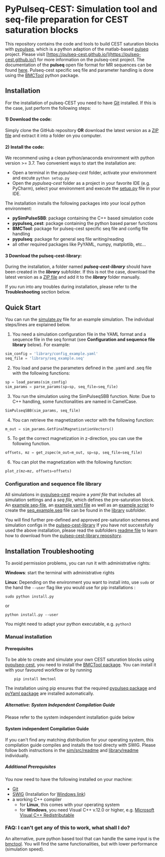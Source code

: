 # PyPulseq-CEST: Simulation tool and seq-file preparation for CEST saturation blocks

This repository contains the code and tools to build CEST saturation blocks with 
[pypulseq](https://github.com/imr-framework/pypulseq), which is a python adaption of the matlab-based 
[pulseq](https://github.com/pulseq/pulseq) project. 
Please visit [https://pulseq-cest.github.io/](https://pulseq-cest.github.io/) for more information on the pulseq-cest 
project. The documentation of the **pulseq** open file format for MR sequences can be found 
[here](https://pulseq.github.io/specification.pdf). Pulseq-cest specific seq file and parameter handling is done using the 
[BMCTool](https://github.com/schuenke/BMCTool)  python package.

## Installation
For the installation of pulseq-CEST you need to have [Git](https://git-scm.com/) installed. If this is the case, just
perform the following steps:

#### 1) Download the code:
Simply clone the GitHub repository **OR** download the latest version as a 
   [ZIP file](https://github.com/KerstinHut/pypulseq-cest/archive/refs/heads/master.zip) and extract it into a folder on
   you computer.

#### 2) Install the code:
We recommend using a clean python/anaconda environment with python version >= 3.7. Two convenient ways to start the 
installation are:
   * Open a terminal in the _pypulseq-cest_ folder, activate your environment and excute ``python setup.py``
   * Open the _pypulseq-cest_ folder as a project in your favorite IDE (e.g. PyCharm), select your environment and
   execute the [setup.py](setup.py) file in your IDE.
     
The installation installs the following packages into your local python environment:
   * **pySimPulseSBB**: package containing the C++ based simulation code
   * **pypulseq_cest**: package containing the python based parser functions
   * **BMCTool**: package for pulseq-cest specific seq file and config file handling
   * **pypulseq**: package for general seq file writing/reading
   * all other required packages like PyYAML, numpy, matplotlib, etc...  

#### 3 Download the pulseq-cest-library:
During the installation, a folder named _**pulseq-cest-library**_ should have been created in the _**library**_ 
subfolder. If this is not the case, download the latest version as a 
[ZIP file](https://github.com/kherz/pulseq-cest-library/archive/refs/heads/master.zip) and add it to the _**library**_ 
folder manually.  
   
If you run into any troubles during installation, please refer to the **Troubleshooting** section below.

## Quick Start
You can run the [simulate.py](simulate.py) file for an example simulation. The individual steps/lines are explained below.

1. You need a simulation configuration file in the YAML format and a sequence file in the seq format (see **Configuration and sequence file library** below). For example:
````python
sim_config = 'library/config_example.yaml'
seq_file = 'library/seq_example.seq'
````
2. You load and parse the parameters defined in the .yaml and .seq file with the following functions:
````python
sp = load_params(sim_config)
sim_params = parse_params(sp=sp, seq_file=seq_file)
````
3. You run the simulation using the SimPulseqSBB function. Note: Due to C++ handling, some functionalities are named in CamelCase.
````python
SimPulseqSBB(sim_params, seq_file)
````
4. You can retrieve the magnetization vector with the following function:
````python
m_out = sim_params.GetFinalMagnetizationVectors()
````
5. To get the correct magnetization in z-direction, you can use the following function.
````python
offsets, mz = get_zspec(m_out=m_out, sp=sp, seq_file=seq_file)
````
6. You can plot the magnetization with the following function:
````python
plot_z(mz=mz, offsets=offsets)
````

### Configuration and sequence file library
All simulations in [pypulseq-cest]() require a *yaml file* that includes all simulation settings and a *seq file*, which
defines the pre-saturation block. An [example seq-file](library/seq_example.seq), an [example yaml file]() as well as an 
[example script](library/write_seq_example.py) to create the [seq_example.seq](library/seq_example.seq) file can be 
found in the [library](library) subfolder. 

You will find further pre-defined and approved pre-saturation schemes and simulation configs in the [pulseq-cest-library](library/pulseq-cest-library)
If you have not successfully used the above installation, please read the subfolders [readme file](library/readme.md) to learn how to
download from the [pulseq-cest-library repository](https://github.com/kherz/pulseq-cest-library).




## Installation Troubleshooting
To avoid permission problems, you can run it with administrative rights:

**Windows**: start the terminal with administrative rights

**Linux**: Depending on the environment you want to install into, use ```sudo``` or the hand the ```--user``` flag like 
you would use for pip installations : 
```
sudo python install.py
```
or
```
python install.py --user
```
You might need to adapt your python executable, e.g. ```python3```

### Manual installation
#### Prerequisites 
To be able to create and simulate your own CEST saturation blocks using [pypulseq-cest](.), you need to install the
[BMCTool package](https://pypi.org/project/BMCTool/). You can install it with your favoured workflow or by running
```
    pip install bmctool
```
The installation using pip ensures that the required [pypulseq package](https://pypi.org/project/pypulseq/)
and [pyYaml package](https://pypi.org/project/PyYAML/) are installed automatically.
##### Alternative: System Independent Compilation Guide
Please refer to the system independent installation guide below
#### System independent Compilation Guide
If you can't find any matching distribution for your operating system, this compilation guide compiles and installs the tool directy with SWIG.
Please follow both instructions in the [sim/src/readme](sim/src/readme.md) and [library/readme](library/readme.md) individually.
##### Additional Prerequisites
You now need to have the following installed on your machine:
- [Git](https://git-scm.com/)
- [SWIG](http://www.swig.org/exec.html) (Installation for [Windows link](http://www.swig.org/Doc1.3/Windows.html))
- a working C++ compiler
    - for **Linux**, this comes with your operating system
    - for **Windows**, you need Visual C++ v.12.0 or higher, e.g. [Microsoft Visual C++ Redistributable](https://visualstudio.microsoft.com/downloads/)

### FAQ: I can't get any of this to work, what shall I do?
An alternative, pure python based tool that can handle the same input is the [bmctool](https://github.com/schuenke/BMCTool).
You will find the same functionalities, but with lower performance (simulation speed).